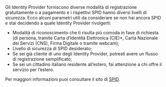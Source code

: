 Gli Identity Provider forniscono diverse modalità di registrazione gratuitamente o a pagamento e i rispettivi SPID hanno diversi livelli di sicurezza. Ecco alcuni parametri utili da considerare se non hai ancora SPID e stai decidendo a quale Identity Provider rivolgerti:

- Modalità di riconoscimento che ti risulta più comoda in fase di richiesta (di persona, tramite Carta d’Identità Elettronica (CIE)*, Carta Nazionale dei Servizi (CNS), Firma Digitale o tramite webcam);
- Livello di sicurezza di SPID desiderato;
- Se sei già cliente di uno degli Identity Provider, potresti avere un flusso di registrazione semplificato;
- Se sei un cittadino italiano residente all’estero, fai attenzione a chi offre il servizio per l’estero.

Per maggiori informazioni puoi consultare il sito di [SPID](https://www.spid.gov.it/cos-e-spid/come-attivare-spid/).
